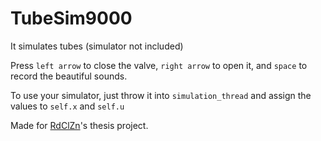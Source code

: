 # TubeSim9000

It simulates tubes (simulator not included)

Press `left arrow` to close the valve, `right arrow` to open it, and `space` to record the beautiful sounds.

To use your simulator, just throw it into `simulation_thread` and assign the values to `self.x` and `self.u`

Made for [RdClZn](https://github.com/RdClZn)'s thesis project.
